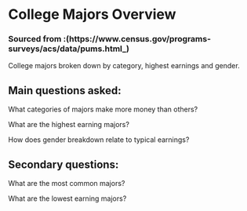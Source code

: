 <h1>College Majors Overview</h1> 
  <h3>Sourced from :(https://www.census.gov/programs-surveys/acs/data/pums.html_)</h3>

  College majors broken down by category, highest earnings and gender. 

<h2>Main questions asked:</h2> 

  What categories of majors make more money than others?

  What are the highest earning majors?

  How does gender breakdown relate to typical earnings?
  
 <h2>Secondary questions:</h2>  
  
   What are the most common majors?
   
   What are the lowest earning majors?
   
   
    
